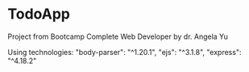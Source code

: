 # TodoApp
Project from Bootcamp Complete Web Developer by dr. Angela Yu 

Using technologies:
"body-parser": "^1.20.1",
"ejs": "^3.1.8",
"express": "^4.18.2"
